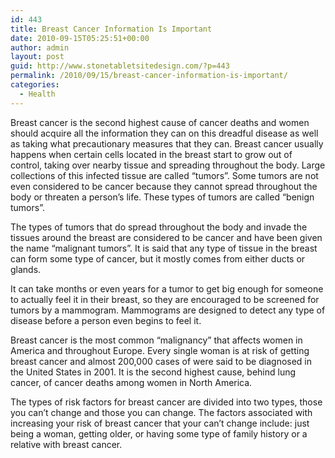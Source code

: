 ```yaml
---
id: 443
title: Breast Cancer Information Is Important
date: 2010-09-15T05:25:51+00:00
author: admin
layout: post
guid: http://www.stonetabletsitedesign.com/?p=443
permalink: /2010/09/15/breast-cancer-information-is-important/
categories:
  - Health
---
```

Breast cancer is the second highest cause of cancer deaths and women should acquire all the information they can on this dreadful disease as well as taking what precautionary measures that they can. Breast cancer usually happens when certain cells located in the breast start to grow out of control, taking over nearby tissue and spreading throughout the body. Large collections of this infected tissue are called &#8220;tumors&#8221;. Some tumors are not even considered to be cancer because they cannot spread throughout the body or threaten a person&#8217;s life. These types of tumors are called &#8220;benign tumors&#8221;. 

The types of tumors that do spread throughout the body and invade the tissues around the breast are considered to be cancer and have been given the name &#8220;malignant tumors&#8221;. It is said that any type of tissue in the breast can form some type of cancer, but it mostly comes from either ducts or glands. 

It can take months or even years for a tumor to get big enough for someone to actually feel it in their breast, so they are encouraged to be screened for tumors by a mammogram. Mammograms are designed to detect any type of disease before a person even begins to feel it. 

Breast cancer is the most common &#8220;malignancy&#8221; that affects women in America and throughout Europe. Every single woman is at risk of getting breast cancer and almost 200,000 cases of were said to be diagnosed in the United States in 2001. It is the second highest cause, behind lung cancer, of cancer deaths among women in North America. 

The types of risk factors for breast cancer are divided into two types, those you can&#8217;t change and those you can change. The factors associated with increasing your risk of breast cancer that your can&#8217;t change include: just being a woman, getting older, or having some type of family history or a relative with breast cancer.